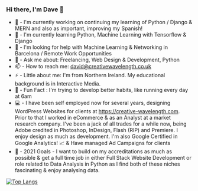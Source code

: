 ### Hi there, I'm Dave 👋

- 🔭  -  I'm currently working on continuing my learning of Python / Django & MERN and also as important, improving my Spanish!
- 🌱  -  I'm currently learning Python, Machine Learning with Tensorflow & Django
- 🤔  -  I'm looking for help with Machine Learning & Networking in Barcelona / Remote Work Opportunities 
- 💬  -  Ask me about: Freelancing, Web Design & Development, Python
- 📫  -  How to reach me: david@creativewavelength.co.uk 
- ⚡ -  Little about me: I'm from Northern Ireland. My educational background is in Interactive Media. 
- 🏃 - Fun Fact : I'm trying to develop better habits, like running every day at 6am
- 💻 - I have been self employed now for several years, designing WordPress Websites for clients at https://creative-wavelength.com. Prior to that I worked in eCommerce & as an Analyst at a market research company. I've been a jack of all trades for a while now, being Adobe credited in Photoshop, InDesign, Flash (RIP) and Premiere. I enjoy design as much as development. I'm also Google Certified in Google Analytics! 📈 & Have managed Ad Campaigns for clients
- 🎯 - 2021 Goals - I want to build on my accreditations as much as possible & get a full time job in either Full Stack Website Development or role related to Data Analysis in Python as I find both of these niches fascinating & enjoy analysing data. 

[![Top Langs](https://github-readme-stats.vercel.app/api/top-langs/?username=cwavedave&layout=compact)](https://github.com/cwavedave/github-readme-stats)

